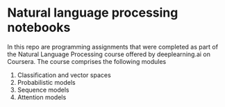 # Natural language processing notebooks

In this repo are programming assignments that were completed as part of the Natural Language Processing course offered by deeplearning.ai on Coursera. The course comprises the following modules

1. Classification and vector spaces
2. Probabilistic models
3. Sequence models
4. Attention models
